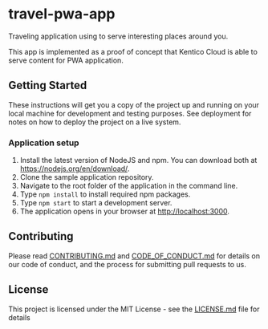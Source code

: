 # travel-pwa-app
Traveling application using to serve interesting places around you. 

This app is implemented as a proof of concept that Kentico Cloud is able to serve content  for PWA application.

## Getting Started

These instructions will get you a copy of the project up and running on your local machine for development and testing purposes. See deployment for notes on how to deploy the project on a live system.

### Application setup

1. Install the latest version of NodeJS and npm. You can download both at <https://nodejs.org/en/download/>.
2. Clone the sample application repository.
3. Navigate to the root folder of the application in the command line.
4. Type `npm install` to install required npm packages.
5. Type `npm start` to start a development server.
6. The application opens in your browser at <http://localhost:3000>.

## Contributing

Please read [CONTRIBUTING.md](CONTRIBUTING.md) and [CODE_OF_CONDUCT.md](CODE_OF_CONDUCT) for details on our code of conduct, and the process for submitting pull requests to us.

## License

This project is licensed under the MIT License - see the [LICENSE.md](LICENSE.md) file for details
